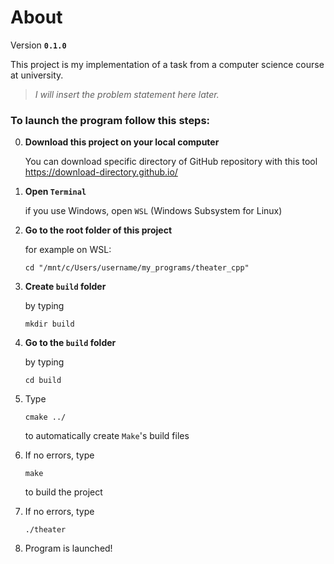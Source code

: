 # About

Version **`0.1.0`**

This project is my implementation of a task from a computer science course at university.

> *I will insert the problem statement here later.*

### To launch the program follow this steps:

0. **Download this project on your local computer**
   
   You can download specific directory of GitHub repository with this tool
   https://download-directory.github.io/

1. **Open `Terminal`**

    if you use Windows, open `WSL` (Windows Subsystem for Linux)

2. **Go to the root folder of this project**

    for example on WSL:

    ```
    cd "/mnt/c/Users/username/my_programs/theater_cpp"
    ```

3. **Create `build` folder**

    by typing

    ```
    mkdir build
    ```

4. **Go to the `build` folder**

    by typing

    ```
    cd build
    ```

5. Type
   
   ```
   cmake ../
   ```

   to automatically create `Make`'s build files

6. If no errors, type
   
   ```
   make
   ```
   
   to build the project

7. If no errors, type
   
   ```
   ./theater
   ```

8. Program is launched!